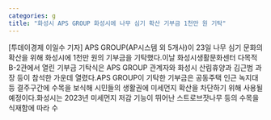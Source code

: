 ```yaml
---
categories: g
title: "화성시 APS GROUP 화성시에 나무 심기 확산 기부금 1천만 원 기탁"
---
```

[투데이경제 이일수 기자] APS GROUP(AP시스템 외 5개사)이 23일 나무 심기 문화의 확산을 위해 화성시에 1천만 원의 기부금을 기탁했다.이날 화성시생활문화센터 다목적 B-2관에서 열린 기부금 기탁식은 APS GROUP 관계자와 화성시 산림휴양과 김근범 과장 등이 참석한 가운데 열렸다.APS GROUP이 기탁한 기부금은 공동주택 인근 녹지대 등 결주구간에 수목을 보식해 시민들의 생활권에 미세먼지 확산을 차단하기 위해 사용될 예정이다.화성시는 2023년 미세먼지 저감 기능이 뛰어난 스트로브잣나무 등의 수목을 식재함에 따라 수